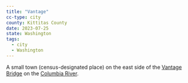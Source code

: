 ```yaml
---
title: "Vantage"
cc-type: city
county: Kittitas County
date: 2023-07-25
state: Washington
tags:
  - city
  - Washington
---
```

A small town (census-designated place) on the east side of the [Vantage Bridge](/vantage-bridge/) on the [Columbia River](/columbia-river/). 